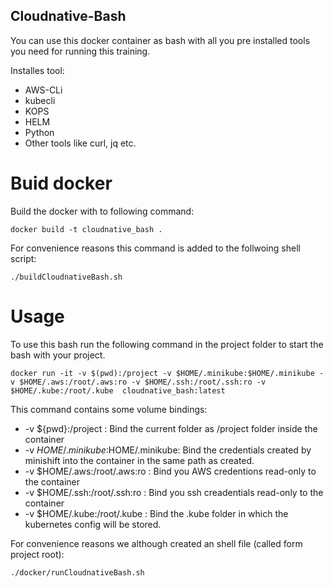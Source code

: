 Cloudnative-Bash
----------------

You can use this docker container as bash with all you pre installed
tools you need for running this training.

Installes tool:

* AWS-CLi
* kubecli
* KOPS
* HELM
* Python
* Other tools like curl, jq etc.

# Buid docker

Build the docker with to following command:

    docker build -t cloudnative_bash .

For convenience reasons this command is added to the follwoing shell
script:

    ./buildCloudnativeBash.sh

# Usage

To use this bash run the following command in the project folder to
start the bash with your project.

    docker run -it -v $(pwd):/project -v $HOME/.minikube:$HOME/.minikube -v $HOME/.aws:/root/.aws:ro -v $HOME/.ssh:/root/.ssh:ro -v $HOME/.kube:/root/.kube  cloudnative_bash:latest

This command contains some volume bindings:
*  -v ${pwd}:/project : Bind the current folder as /project folder
   inside the container
*  -v $HOME/.minikube:$HOME/.minikube: Bind the credentials created
   by minishift into the container in the same path as created.
*  -v $HOME/.aws:/root/.aws:ro : Bind you AWS credentions read-only to
   the container
*  -v $HOME/.ssh:/root/.ssh:ro : Bind you ssh creadentials read-only to
   the container
*  -v $HOME/.kube:/root/.kube : Bind the .kube folder in which the
   kubernetes config will be stored.

For convenience reasons we although created an shell file (called form
project root):

    ./docker/runCloudnativeBash.sh




